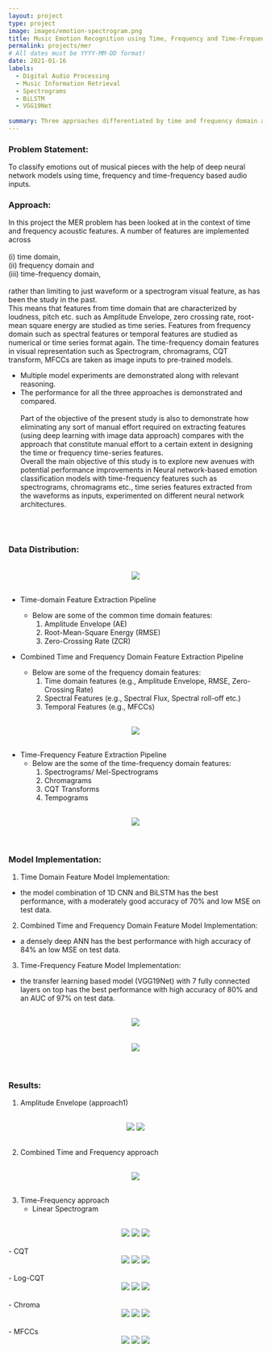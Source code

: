 ```yaml
---
layout: project
type: project
image: images/emotion-spectrogram.png
title: Music Emotion Recognition using Time, Frequency and Time-Frequency audio feature based inputs with Neural Networks
permalink: projects/mer
# All dates must be YYYY-MM-DD format!
date: 2021-01-16
labels:
  - Digital Audio Processing
  - Music Information Retrieval
  - Spectrograms
  - BiLSTM
  - VGG19Net
  
summary: Three approaches differentiated by time and frequency domain are undertaken to determine the emotions in a given musical clip with Convolutional Neural Networks, deep recurrent neural networks such as Long Short-Term Memory (LSTMs), Bidirectional LSTMs (BiLSTMs) and pre-trained model such as VGG19 Net.
---
```


### Problem Statement:
To classify emotions out of musical pieces with the help of deep neural network models using time, frequency and time-frequency based audio inputs.

### Approach:
In this project the MER problem has been looked at in the context of time and frequency acoustic features. A number of features are implemented across <br><br>
(i) time domain, <br>
(ii) frequency domain and <br>
(iii) time-frequency domain,
<br><br>rather than limiting to just waveform or a spectrogram visual feature, as has been the study in the past.
<br>
This means that features from time domain that are characterized by loudness, pitch etc. such as Amplitude Envelope, zero crossing rate, root-mean square energy are studied as time series. Features from frequency domain such as spectral features or temporal features are studied as numerical or time series format again. The time-frequency domain features in visual representation such as Spectrogram, chromagrams, CQT transform, MFCCs are taken as image inputs to pre-trained models.
- Multiple model experiments are demonstrated along with relevant reasoning.
- The performance for all the three approaches is demonstrated and compared.
<br><br>Part of the objective of the present study is also to demonstrate how eliminating any sort of manual effort required on extracting features (using deep learning with image data approach) compares with the approach that constitute manual effort to a certain extent in designing the time or frequency time-series features.
<br>Overall the main objective of this study is to explore new avenues with potential performance improvements in Neural network-based emotion classification models with time-frequency features such as spectrograms, chromagrams etc., time series features extracted from the waveforms as inputs, experimented on different neural network architectures.

<br><br>
### Data Distribution:

<br>
<div style="text-align:center" class="ui large rounded images">
  <img class="ui image" src="../images/data-distribution.png"><br>
</div>
<br>

- Time-domain Feature Extraction Pipeline
  - Below are some of the common time domain features:
    1.	Amplitude Envelope (AE)
    2.	Root-Mean-Square Energy (RMSE)
    3.	Zero-Crossing Rate (ZCR)

- Combined Time and Frequency Domain Feature Extraction Pipeline
  - Below are some of the frequency domain features:
    1. Time domain features (e.g., Amplitude Envelope, RMSE, Zero-Crossing Rate)
    2. Spectral Features (e.g., Spectral Flux, Spectral roll-off etc.)
    3. Temporal Features (e.g., MFCCs)

<br>
<div style="text-align:center" class="ui large rounded images">
  <img class="ui image" src="../images/audio-signal-with-frames-AE.png"><br>
</div>
<br>

- Time-Frequency Feature Extraction Pipeline
  - Below are the some of the time-frequency domain features:
    1. Spectrograms/ Mel-Spectrograms
    2. Chromagrams
    3. CQT Transforms
    4. Tempograms

<br>
<div style="text-align:center" class="ui large rounded images">
  <img class="ui image" src="../images/time-freq-feature-spectrograms.png"><br>
</div>
<br><br>

### Model Implementation:
1. Time Domain Feature Model Implementation: 
  - the model combination of 1D CNN and BiLSTM has the best performance, with a moderately good accuracy of 70% and low MSE on test data.
2. Combined Time and Frequency Domain Feature Model Implementation: 
  - a densely deep ANN has the best performance with high accuracy of 84% an low MSE on test data.
3. Time-Frequency Feature Model Implementation: 
  - the transfer learning based model (VGG19Net) with 7 fully connected layers on top has the best performance with high accuracy of 80% and an AUC of 97% on test data.

<br>
<div style="text-align:center" class="ui large rounded images">
  <img class="ui image" src="../images/time-domain-model-impl.png"><br>
</div>
<br><br>

<div style="text-align:center" class="ui large rounded images">
  <img class="ui image" src="../images/vggnet19.png"><br>
</div>
<br><br>

### Results:
1.  Amplitude Envelope (approach1)
<br>
<div style="text-align:center" class="ui medium rounded images">
  <img class="ui image" src="../images/mse-AE.png">
  <img class="ui image" src="../images/accuracy-AE.png">
</div>
<br>

2.  Combined Time and Frequency approach
<br>
<div style="text-align:center" class="ui medium rounded images">
  <img class="ui image" src="../images/accuracy-app2.png">
</div>
<br>

3.  Time-Frequency approach
    - Linear Spectrogram
<br>
<div style="text-align:center" class="ui medium rounded images">
  <img class="ui image" src="../images/linear-spectrogram">
  <img class="ui image" src="../images/linear-spectrogram-Acc-mse.png">
  <img class="ui image" src="../images/linear-spectrogram-auc-mse.png">
</div>
<br>
    - CQT
<br>
<div style="text-align:center" class="ui medium rounded images">
  <img class="ui image" src="../images/cqt">
  <img class="ui image" src="../images/cqt-acc-loss">
  <img class="ui image" src="../images/cqt-mse-auc.png">
</div>
<br>
    - Log-CQT
<br>
<div style="text-align:center" class="ui medium rounded images">
  <img class="ui image" src="../images/log-cqt">
  <img class="ui image" src="../images/log-cqt-acc-loss.png">
  <img class="ui image" src="../images/log-cqt-acc-mse.png">
</div>
<br>
    - Chroma
<br>
<div style="text-align:center" class="ui medium rounded images">
  <img class="ui image" src="../images/chroma-cqt.png">
  <img class="ui image" src="../images/chroma-cqt-acc-loss.png">
  <img class="ui image" src="../images/chroma-cqt-auc-mse.png">
</div>
<br>
    - MFCCs
<br>
<div style="text-align:center" class="ui medium rounded images">
  <img class="ui image" src="../images/mfcc.png">
  <img class="ui image" src="../images/mfcc-acc-loss.png">
  <img class="ui image" src="../images/mfcc-auc-mse.png">
</div>
<br>
